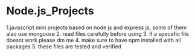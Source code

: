 # Node.js_Projects
1.javascript mini projects based on node js and express js, some of them also use mongoose
2. read files carefully before using
3. if a specefic file doesnt work please dm me
4. make sure to have npm installed with all packages
5. these files are tested and verified
